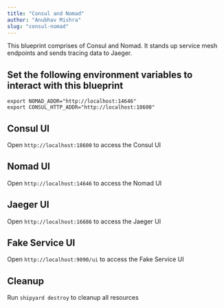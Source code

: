 ```yaml
---
title: "Consul and Nomad"
author: "Anubhav Mishra"
slug: "consul-nomad"
---
```


This blueprint comprises of Consul and Nomad.  It stands up service mesh endpoints and sends tracing data to Jaeger.   

## Set the following environment variables to interact with this blueprint 

```
export NOMAD_ADDR="http://localhost:14646"
export CONSUL_HTTP_ADDR="http://localhost:18600"
 ``` 

## Consul UI
   Open `http://localhost:18600` to access the Consul UI
 
## Nomad UI
   Open `http://localhost:14646` to access the Nomad UI

## Jaeger UI
   Open `http://localhost:16686` to access the Jaeger UI

## Fake Service UI
   Open `http://localhost:9090/ui` to access the Fake Service UI

## Cleanup
   Run `shipyard destroy` to cleanup all resources
